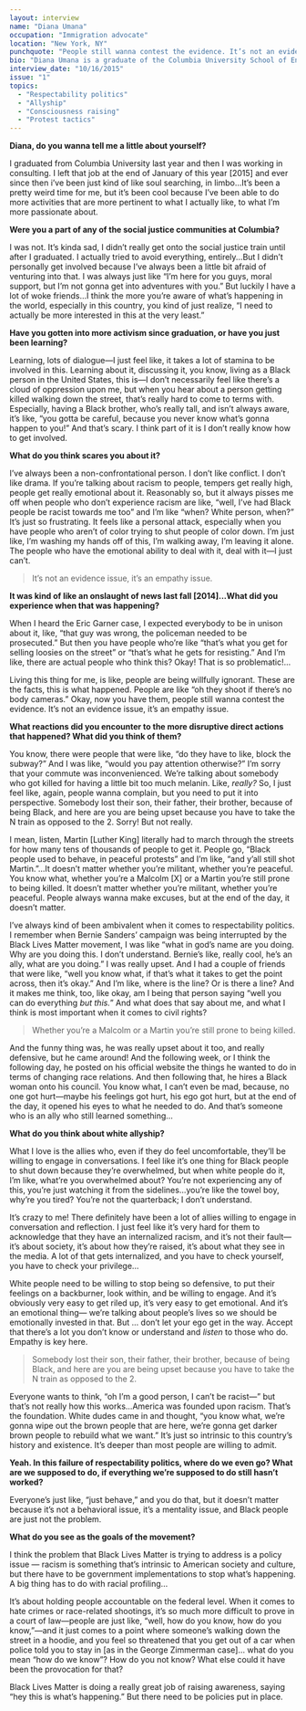 ```yaml
---
layout: interview
name: "Diana Umana"
occupation: "Immigration advocate"
location: "New York, NY"
punchquote: "People still wanna contest the evidence. It’s not an evidence issue, it’s an empathy issue."
bio: "Diana Umana is a graduate of the Columbia University School of Engineering and Applied Sciences, where she studied Biomedical Engineering. She resides in Yonkers, NY and currently does work in immigrant advocacy."
interview_date: "10/16/2015"
issue: "1"
topics:
  - "Respectability politics"
  - "Allyship"
  - "Consciousness raising"
  - "Protest tactics"
---
```

**Diana, do you wanna tell me a little about yourself?**

I graduated from Columbia University last year and then I was working in consulting. I left that job at the end of January of this year [2015] and ever since then i’ve been just kind of like soul searching, in limbo...It’s been a pretty weird time for me, but it’s been cool because I’ve been able to do more activities that are more pertinent to what I actually like, to what I’m more passionate about.

**Were you a part of any of the social justice communities at Columbia?**

I was not. It’s kinda sad, I didn’t really get onto the social justice train until after I graduated. I actually tried to avoid everything, entirely...But I didn’t personally get involved because I’ve always been a little bit afraid of venturing into that. I was always just like “I’m here for you guys, moral support, but I’m not gonna get into adventures with you.” But luckily I have a lot of woke friends...I think the more you’re aware of what’s happening in the world, especially in this country, you kind of just realize, “I need to actually be more interested in this at the very least.”

**Have you gotten into more activism since graduation, or have you just been learning?**

Learning, lots of dialogue—I just feel like, it takes a lot of stamina to be involved in this. Learning about it, discussing it, you know, living as a Black person in the United States, this is—I don’t necessarily feel like there’s a cloud of oppression upon me, but when you hear about a person getting killed walking down the street, that’s really hard to come to terms with. Especially, having a Black brother, who’s really tall, and isn’t always aware, it’s like, “you gotta be careful, because you never know what’s gonna happen to you!” And that’s scary. I think part of it is I don’t really know how to get involved.

**What do you think scares you about it?**

I’ve always been a non-confrontational person. I don’t like conflict. I don’t like drama. If you’re talking about racism to people, tempers get really high, people get really emotional about it. Reasonably so, but it always pisses me off when people who don’t experience racism are like, “well, I’ve had Black people be racist towards me too” and I’m like “when? White person, when?” It’s just so frustrating. It feels like a personal attack, especially when you have people who aren’t of color trying to shut people of color down. I’m just like, I’m washing  my hands off of this, I’m walking away, I’m leaving it alone. The people who have the emotional ability to deal with it, deal with it—I just can’t.

>It’s not an evidence issue, it’s an empathy issue.

**It was kind of like an onslaught of news last fall [2014]...What did you experience when that was happening?**

When I heard the Eric Garner case, I expected everybody to be in unison about it, like, “that guy was wrong, the policeman needed to be prosecuted.” But then you have people who’re like “that’s what you get for selling loosies on the street” or “that’s what he gets for resisting.” And I’m like, there are actual people who think this? Okay! That is so problematic!...

Living this thing for me, is like, people are being willfully ignorant. These are the facts, this is what happened. People are like “oh they shoot if there’s no body cameras.” Okay, now you have them, people still wanna contest the evidence. It’s not an evidence issue, it’s an empathy issue.

**What reactions did you encounter to the more disruptive direct actions that happened? What did you think of them?**

You know, there were people that were like, “do they have to like, block the subway?” And I was like, “would you pay attention otherwise?” I’m sorry that your commute was inconvenienced. We’re talking about somebody who got killed for having a little bit too much melanin. Like, *really?* So, I just feel like, again, people wanna complain, but you need to put it into perspective. Somebody lost their son, their father, their brother, because of being Black, and here are you are being upset because you have to take the N train as opposed to the 2. Sorry! But not really.

I mean, listen, Martin [Luther King] literally had to march through the streets for how many tens of thousands of people to get it. People go, “Black people used to behave, in peaceful protests” and I’m like, “and y’all still shot Martin.”...It doesn’t matter whether you’re militant, whether you’re peaceful. You know what, whether you’re a Malcolm [X] or a Martin you’re still prone to being killed. It doesn’t matter whether you’re militant, whether you’re peaceful. People always wanna make excuses, but at the end of the day, it doesn’t matter.

I’ve always kind of been ambivalent when it comes to respectability politics. I remember when Bernie Sanders’ campaign was being interrupted by the Black Lives Matter movement, I was like “what in god’s name are you doing. Why are you doing this. I don’t understand. Bernie’s like, really cool, he’s an ally, what are you doing.” I was really upset. And I had a couple of friends that were like, “well you know what, if that’s what it takes to get the point across, then it’s okay.” And I’m like, where is the line? Or is there a line? And it makes me think, too, like okay, am I being that person saying “well you can do everything *but this.*” And what does that say about me, and what I think is most important when it comes to civil rights?  

>Whether you’re a Malcolm or a Martin you’re still prone to being killed.

And the funny thing was, he was really upset about it too, and really defensive, but he came around! And the following week, or I think the following day, he posted on his official website the things he wanted to do in terms of changing race relations. And then following that, he hires a Black woman onto his council. You know what, I can’t even be mad, because, no one got hurt—maybe his feelings got hurt, his ego got hurt, but at the end of the day, it opened his eyes to what he needed to do. And that’s someone who is an ally who still learned something…

**What do you think about white allyship?**

What I love is the allies who, even if they do feel uncomfortable, they’ll be willing to engage in conversations. I feel like it’s one thing for Black people to shut down because they’re overwhelmed, but when white people do it, I’m like, what’re you overwhelmed about? You’re not experiencing any of this, you’re just watching it from the sidelines...you’re like the towel boy, why’re you tired? You’re not the quarterback; I don’t understand.

It’s crazy to me! There definitely have been a lot of allies willing to engage in conversation and reflection. I just feel like it’s very hard for them to acknowledge that they have an internalized racism, and it’s not their fault—it’s about society, it’s about how they’re raised, it’s about what they see in the media. A lot of that gets internalized, and you have to check yourself, you have to check your privilege…

White people need to be willing to stop being so defensive, to put their feelings on a backburner, look within, and be willing to engage. And it’s obviously very easy to get riled up, it’s very easy to get emotional. And it’s an emotional thing— we’re talking about people’s lives so we should be emotionally invested in that. But … don’t let your ego get in the way. Accept that there’s a lot you don’t know or understand and *listen* to those who do. Empathy is key here.

>Somebody lost their son, their father, their brother, because of being Black, and here are you are being upset because you have to take the N train as opposed to the 2.

Everyone wants to think, “oh I’m a good person, I can’t be racist—” but that’s not really how this works...America was founded upon racism. That’s the foundation. White dudes came in and thought, “you know what, we’re gonna wipe out the brown people that are here, we’re gonna get darker brown people to rebuild what we want.” It’s just so intrinsic to this country’s history and existence. It’s deeper than most people are willing to admit.

**Yeah. In this failure of respectability politics, where do we even go? What are we supposed to do, if everything we’re supposed to do still hasn’t worked?**

Everyone’s just like, “just behave,” and you do that, but it doesn’t matter because it’s not a behavioral issue, it’s a mentality issue, and Black people are just not the problem.

**What do you see as the goals of the movement?**

I think the problem that Black Lives Matter is trying to address is a policy issue — racism is something that’s intrinsic to American society and culture, but there have to be government implementations to stop what’s happening. A big thing has to do with racial profiling…

It’s about holding people accountable on the federal level. When it comes to hate crimes or race-related shootings, it’s so much more difficult to prove in a court of law—people are just like, “well, how do you know, how do you know,”—and it just comes to a point where someone’s walking down the street in a hoodie, and you feel so threatened that you get out of a car when police told you to stay in [as in the George Zimmerman case]… what do you mean “how do we know”? How do you not know? What else could it have been the provocation for that?

Black Lives Matter is doing a really great job of raising awareness, saying “hey this is what’s happening.” But there need to be policies put in place.
